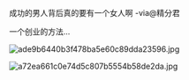 成功的男人背后真的要有一个女人啊 -via@精分君

一个创业的方法...

![ade9b6440b3f478ba5e60c89dda23596.jpg](https://wxlzmt.github.io/cdn1/ext/qw/groups/30073/ade9b6440b3f478ba5e60c89dda23596.jpg)

![a72ea661c0e74d5c807b5554b58de2da.jpg](https://wxlzmt.github.io/cdn1/ext/qw/groups/30073/a72ea661c0e74d5c807b5554b58de2da.jpg)

